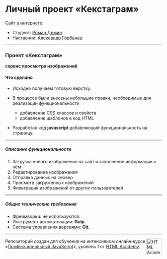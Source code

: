 # Личный проект «Кекстаграм»

  [Сайт в интернете](https://andromman.github.io/219593-kekstagram-20/).

* Студент: [Роман Демин](https://htmlacademy.ru/profile/id219593).
* Наставник: [Александр Горбачев](https://htmlacademy.ru/profile/hrbchv).

---
### Проект «Кекстаграм»

__сервис просмотра изображений__

#### Что сделано
* Исходно получаем готовую верстку.
* В процессе были внесены небольшие правки, необходимые для реализации функциональности
    * добавление CSS классов и свойств
    * добавление шаблонов в код HTML

* Разработан код __javascript__ добавляющий функциональность на страницу.

---
##### Описание функциональности

1. Загрузка нового изображения на сайт и заполнение информации о нём
2. Редактирование изображения
3. Отправка данных на сервер
4. Просмотр загруженных изображений
5. Фильтрация изображений от других пользователей

---
##### Общие технические требования
  * Фреймворки: не используются.
  * Инструмент автоматизации: __Gulp__.
  * Система управления версиями: __Git__.

---
<a href="https://htmlacademy.ru/intensive/adaptive">
<img align="right" width="50" height="50" alt="HTML Academy" src="https://up.htmlacademy.ru/static/img/intensive/adaptive/logo-for-github-2.png">
</a>

Репозиторий создан для обучения на интенсивном онлайн‑курсе
«[Профессиональный JavaScript](https://htmlacademy.ru/intensive/javascript)», уровень 1 от [HTML Academy](https://htmlacademy.ru).
